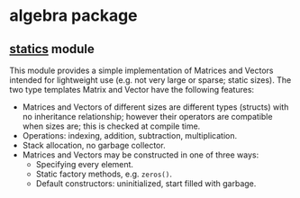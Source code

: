 # algebra package
## [**statics**](/src/algebra/statics.d) module
This module provides a simple implementation of Matrices and Vectors
intended for lightweight use
(e.g. not very large or sparse; static sizes).
The two type templates
Matrix and Vector
have the following features:
+ Matrices and Vectors of different sizes are different types (structs)
with no inheritance relationship;
however their operators are compatible when sizes are;
this is checked at compile time.
+ Operations:
indexing,
addition,
subtraction,
multiplication.
+ Stack allocation,
no garbage collector.
+ Matrices and Vectors may be constructed in one of three ways:
	+ Specifying every element.
	+ Static factory methods, e.g. `zeros()`.
	+ Default constructors: uninitialized, start filled with garbage.

